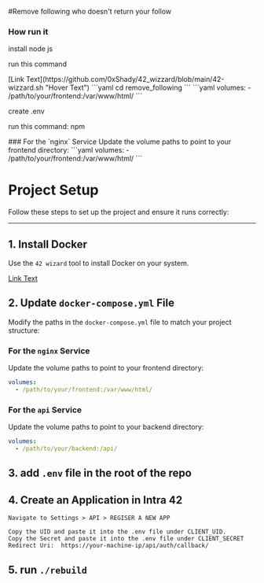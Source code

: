 #Remove following who doesn't return your follow
<h3>How run it</h3>
<p>install node js</p>
<p>run this command</p>
[Link Text](https://github.com/0xShady/42_wizzard/blob/main/42-wizzard.sh "Hover Text")
```yaml
    cd remove_following 
```
```yaml
volumes:
  - /path/to/your/frontend:/var/www/html/
```
<p>create .env</p>
<p>run this command: npm </p>
### For the `nginx` Service
Update the volume paths to point to your frontend directory:
```yaml
volumes:
  - /path/to/your/frontend:/var/www/html/
```


# Project Setup

Follow these steps to set up the project and ensure it runs correctly:

---

## 1. Install Docker
Use the `42 wizard` tool to install Docker on your system.

[Link Text](https://github.com/0xShady/42_wizzard/blob/main/42-wizzard.sh "Hover Text")

## 2. Update `docker-compose.yml` File
Modify the paths in the `docker-compose.yml` file to match your project structure:

### For the `nginx` Service
Update the volume paths to point to your frontend directory:
```yaml
volumes:
  - /path/to/your/frontend:/var/www/html/
```

### For the `api` Service
Update the volume paths to point to your backend directory:
```yaml
volumes:
  - /path/to/your/backend:/api/
```
## 3. add `.env` file in the root of the repo

## 4. Create an Application in Intra 42
    Navigate to Settings > API > REGISER A NEW APP
```
Copy the UID and paste it into the .env file under CLIENT_UID.
Copy the Secret and paste it into the .env file under CLIENT_SECRET
Redirect Uri:  https://your-machine-ip/api/auth/callback/
```

## 5. run `./rebuild`
